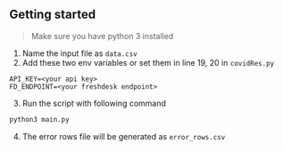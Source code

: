 ## Getting started

> Make sure you have python 3 installed

1. Name the input file as `data.csv`
2. Add these two env variables or set them in line 19, 20 in `covidRes.py`

```text
API_KEY=<your api key>
FD_ENDPOINT=<your freshdesk endpoint>
```

3. Run the script with following command

```sh
python3 main.py
```

4. The error rows file will be generated as `error_rows.csv`
